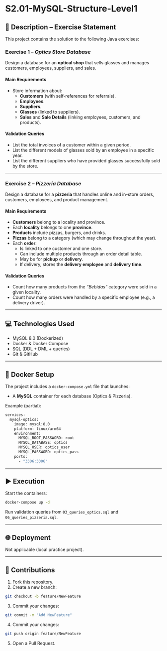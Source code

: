 # S2.01-MySQL-Structure-Level1

## 📄 Description – Exercise Statement

This project contains the solution to the following Java exercises:

### Exercise 1 – *Optics Store Database*

Design a database for an **optical shop** that sells glasses and manages customers, employees, suppliers, and sales.

#### Main Requirements

- Store information about:
    - **Customers** (with self-references for referrals).
    - **Employees**.
    - **Suppliers**.
    - **Glasses** (linked to suppliers).
    - **Sales** and **Sale Details** (linking employees, customers, and products).

#### Validation Queries
- List the total invoices of a customer within a given period.
- List the different models of glasses sold by an employee in a specific year.
- List the different suppliers who have provided glasses successfully sold by the store.

---

### Exercise 2 – *Pizzeria Database*

Design a database for a **pizzeria** that handles online and in-store orders, customers, employees, and product management.

#### Main Requirements

- **Customers** belong to a locality and province.
- Each **locality** belongs to one **province**.
- **Products** include pizzas, burgers, and drinks.
- **Pizzas** belong to a category (which may change throughout the year).
- Each **order**:
    - Is linked to one customer and one store.
    - Can include multiple products through an order detail table.
    - May be for **pickup** or **delivery**.
    - If delivery, stores the **delivery employee** and **delivery time**.

#### Validation Queries
- Count how many products from the *“Bebidas”* category were sold in a given locality.
- Count how many orders were handled by a specific employee (e.g., a delivery driver).

---

## 💻 Technologies Used
- MySQL 8.0 (Dockerized)
- Docker & Docker Compose
- SQL (DDL + DML + queries)
- Git & GitHub

---

## 🐳 Docker Setup

The project includes a `docker-compose.yml` file that launches:

- A **MySQL** container for each database (Optics & Pizzeria).

Example (partial):

```sh
services:
  mysql-optics:
    image: mysql:8.0
    platform: linux/arm64
    environment:
      MYSQL_ROOT_PASSWORD: root
      MYSQL_DATABASE: optics
      MYSQL_USER: optics_user
      MYSQL_PASSWORD: optics_pass
    ports:
      - "3306:3306"
```

---

## ▶️ Execution

Start the containers:
```sh
docker-compose up -d
```

Run validation queries from `03_queries_optics.sql` and `06_queries_pizzeria.sql`.

---


## 🌐 Deployment
Not applicable (local practice project).

---

## 🤝 Contributions

1. Fork this repository.
2. Create a new branch:
```sh
git checkout -b feature/NewFeature
```
3. Commit your changes:
```sh
git commit -m "Add NewFeature"
```
4. Commit your changes:
```sh
git push origin feature/NewFeature
```
5. Open a Pull Request.
